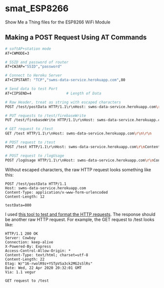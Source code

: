 # smat_ESP8266
Show Me a Thing files for the ESP8266 WiFi Module

## Making a POST Request Using AT Commands

```bash
# softAP+station mode
AT+CWMODE=3

# SSID and password of router
AT+CWJAP="SSID","password"

# Connect to Heroku Server
AT+CIPSTART: "TCP","swms-data-service.herokuapp.com",80

# Send data to test Port
AT+CIPSEND=4				# Length of Data

# Raw Header, treat as string with escaped characters
POST /test/postData HTTP/1.1\r\nHost: swms-data-service.herokuapp.com\r\nContent-Type: application/x-www-form-urlencoded\r\nContent-Length: 12\r\n\r\ntestData=800\r\n\r\n

# PUT requests to /test/firebaseWrite
PUT /test/firebaseWrite HTTP/1.1\r\nHost: swms-data-service.herokuapp.com\r\nContent-Type: application/x-www-form-urlencoded\r\nContent-Length: 0\r\n\r\n

# GET request to /test
GET /test HTTP/1.1\r\nHost: swms-data-service.herokuapp.com\r\n\r\n

# POST request to /test
POST /test HTTP/1.1\r\nHost: swms-data-service.herokuapp.com\r\nContent-Type: application/json\r\nContent-Length: 0\r\n\r\n

# POST request to /logUsage
POST /logUsage HTTP/1.1\r\nHost: swms-data-service.herokuapp.com\r\nContent-Type: application/x-www-form-urlencoded\r\nContent-Length: 28\r\n\r\nduration=100.2&flowRate=0.25\r\n\r\n
```
Without escaped characters, the raw HTTP request looks something like this:
```
POST /test/postData HTTP/1.1
Host: swms-data-service.herokuapp.com
Content-Type: application/x-www-form-urlencoded
Content-Length: 12

testData=800
```

I used [this tool to test and format the HTTP requests](https://reqbin.com/). The response should be another raw HTTP request. For example, the GET request to /test looks like:
```
HTTP/1.1 200 OK
Server: Cowboy
Connection: keep-alive
X-Powered-By: Express
Access-Control-Allow-Origin: *
Content-Type: text/html; charset=utf-8
Content-Length: 22
Etag: W/"16-rwolR9z+YSTpVSa3ck2MG2sSlRs"
Date: Wed, 22 Apr 2020 20:32:01 GMT
Via: 1.1 vegur

GET request to /test
```
